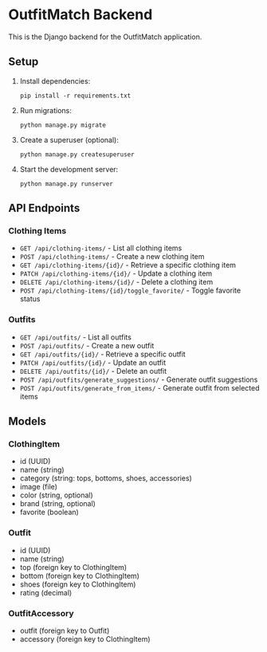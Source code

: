# OutfitMatch Backend

This is the Django backend for the OutfitMatch application.

## Setup

1. Install dependencies:
   ```
   pip install -r requirements.txt
   ```

2. Run migrations:
   ```
   python manage.py migrate
   ```

3. Create a superuser (optional):
   ```
   python manage.py createsuperuser
   ```

4. Start the development server:
   ```
   python manage.py runserver
   ```

## API Endpoints

### Clothing Items
- `GET /api/clothing-items/` - List all clothing items
- `POST /api/clothing-items/` - Create a new clothing item
- `GET /api/clothing-items/{id}/` - Retrieve a specific clothing item
- `PATCH /api/clothing-items/{id}/` - Update a clothing item
- `DELETE /api/clothing-items/{id}/` - Delete a clothing item
- `POST /api/clothing-items/{id}/toggle_favorite/` - Toggle favorite status

### Outfits
- `GET /api/outfits/` - List all outfits
- `POST /api/outfits/` - Create a new outfit
- `GET /api/outfits/{id}/` - Retrieve a specific outfit
- `PATCH /api/outfits/{id}/` - Update an outfit
- `DELETE /api/outfits/{id}/` - Delete an outfit
- `POST /api/outfits/generate_suggestions/` - Generate outfit suggestions
- `POST /api/outfits/generate_from_items/` - Generate outfit from selected items

## Models

### ClothingItem
- id (UUID)
- name (string)
- category (string: tops, bottoms, shoes, accessories)
- image (file)
- color (string, optional)
- brand (string, optional)
- favorite (boolean)

### Outfit
- id (UUID)
- name (string)
- top (foreign key to ClothingItem)
- bottom (foreign key to ClothingItem)
- shoes (foreign key to ClothingItem)
- rating (decimal)

### OutfitAccessory
- outfit (foreign key to Outfit)
- accessory (foreign key to ClothingItem)
